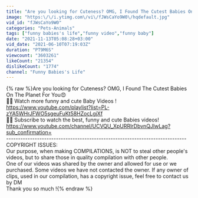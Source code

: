 ```yaml
---
title: "Are you looking for Cuteness? OMG, I Found The Cutest Babies On The Planet For You😍"
image: "https:\/\/i.ytimg.com\/vi\/fJWsCaYo9W0\/hqdefault.jpg"
vid_id: "fJWsCaYo9W0"
categories: "Pets-Animals"
tags: ["funny babies's life","funny video","funny baby"]
date: "2021-11-13T05:08:28+03:00"
vid_date: "2021-06-10T07:19:03Z"
duration: "PT9M6S"
viewcount: "3603261"
likeCount: "21354"
dislikeCount: "1774"
channel: "Funny Babies's Life"
---
```

{% raw %}Are you looking for Cuteness? OMG, I Found The Cutest Babies On The Planet For You😍<br />👏👏 Watch more funny and cute Baby Videos ! <br /><a rel="nofollow" target="blank" href="https://www.youtube.com/playlist?list=PL-zYA5WHrJFWO5sgeuFuKt58HZocLgjXf">https://www.youtube.com/playlist?list=PL-zYA5WHrJFWO5sgeuFuKt58HZocLgjXf</a><br />🔔🔔 Subscribe to watch the best, funny and cute Babies videos! <a rel="nofollow" target="blank" href="https://www.youtube.com/channel/UCVQU_XpURRlrDbvnQJIwLag?sub_confirmation=">https://www.youtube.com/channel/UCVQU_XpURRlrDbvnQJIwLag?sub_confirmation=</a><br /> ----------------------------------------------------------------------------<br /> COPYRIGHT ISSUES:<br />Our purpose, when making COMPILATIONS, is NOT to steal other people's videos, but to share those in quality compilation with other people.<br />One of our videos was shared by the owner and allowed for use or we purchased. Some videos we have not contacted the owner. If any owner of clips, used in our compilation, has a copyright issue, feel free to contact us by DM<br />Thank you so much !{% endraw %}
